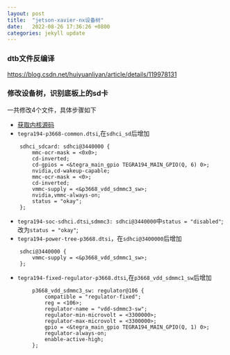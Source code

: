 ```yaml
---
layout: post
title:  "jetson-xavier-nx设备树"
date:   2022-08-26 17:36:26 +0800
categories: jekyll update
---
```


### dtb文件反编译
https://blog.csdn.net/huiyuanliyan/article/details/119978131

### 修改设备树，识别底板上的sd卡
一共修改4个文件，具体步骤如下   
- [获取内核源码](https://docs.nvidia.com/jetson/archives/r34.1/DeveloperGuide/text/SD/Kernel/KernelCustomization.html#manually-downloading-and-expanding-kernel-sources)
- `tegra194-p3668-common.dtsi`,在`sdhci_sd`后增加
```
	sdhci_sdcard: sdhci@3440000 {
		mmc-ocr-mask = <0x0>;
		cd-inverted;
		cd-gpios = <&tegra_main_gpio TEGRA194_MAIN_GPIO(Q, 6) 0>;
		nvidia,cd-wakeup-capable;
		mmc-ocr-mask = <0>;
		cd-inverted;
		vmmc-supply = <&p3668_vdd_sdmmc3_sw>;
		nvidia,vmmc-always-on;
		status = "okay";
	};
```
- `tegra194-soc-sdhci.dtsi`,`sdmmc3: sdhci@3440000`中`status = "disabled"`;改为`status = "okay"`;
- `tegra194-power-tree-p3668.dtsi`，在`sdhci@3400000`后增加
```
	sdhci@3440000 {
		vmmc-supply = <&p3668_vdd_sdmmc1_sw>;
	};
```
- `tegra194-fixed-regulator-p3668.dtsi`,在`p3668_vdd_sdmmc1_sw`后增加
```
		p3668_vdd_sdmmc3_sw: regulator@106 {
			compatible = "regulator-fixed";
			reg = <106>;
			regulator-name = "vdd-sdmmc3-sw";
			regulator-min-microvolt = <3300000>;
			regulator-max-microvolt = <3300000>;
			gpio = <&tegra_main_gpio TEGRA194_MAIN_GPIO(Q, 1) 0>;
			regulator-always-on;
			enable-active-high;
		};
```